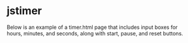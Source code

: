 # jstimer
Below is an example of a timer.html page that includes input boxes for hours, minutes, and seconds, along with start, pause, and reset buttons.
